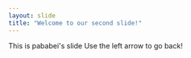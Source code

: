 ```yaml
---
layout: slide
title: "Welcome to our second slide!"
---
```

This is pababei's slide
Use the left arrow to go back!